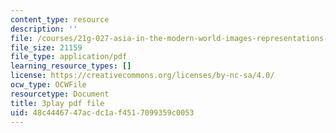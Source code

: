 ```yaml
---
content_type: resource
description: ''
file: /courses/21g-027-asia-in-the-modern-world-images-representations-fall-2016/48c4446747acdc1af4517099359c0053_1801231.pdf
file_size: 21159
file_type: application/pdf
learning_resource_types: []
license: https://creativecommons.org/licenses/by-nc-sa/4.0/
ocw_type: OCWFile
resourcetype: Document
title: 3play pdf file
uid: 48c44467-47ac-dc1a-f451-7099359c0053
---
```

